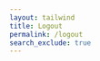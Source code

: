```yaml
---
layout: tailwind
title: Logout
permalink: /logout
search_exclude: true
---
```


<script type="module">
    import { fetchOptions, pythonURI } from '{{site.baseurl}}/assets/js/api/config.js';
    const URL = pythonURI + '/api/authenticate'; // Assuming pythonURI is defined elsewhere
    const options = {
        ...fetchOptions, // Assuming fetchOptions is defined elsewhere and includes necessary headers, etc.
        method: 'DELETE',
    };
    console.log('Logout clicked');

    fetch(URL, options)
        .then(response => {
            if (response.ok) {
                window.location.href = "{{site.baseurl}}/login";
                // Successfully called the logout endpoint, now redirect to the current page
            } else {
                // Handle response not ok (e.g., display an error message)
                console.error('Logout failed:', response.statusText);
            }
        })
        .catch(error => {
            // Handle any errors that occurred during the fetch
            console.error('Error during logout:', error);
        });

</script>